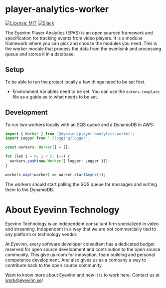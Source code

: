 # player-analytics-worker

[![License: MIT](https://img.shields.io/badge/License-MIT-yellow.svg)](https://opensource.org/licenses/MIT) [![Slack](http://slack.streamingtech.se/badge.svg)](http://slack.streamingtech.se)

The Eyevinn Player Analytics (EPAS) is an open sourced framework and specification for tracking events from video players. It is a modular framework where you can pick and choose the modules you need. This is the worker module that process the data from the eventsink and processing queue and stores it in a database.

## Setup

To be able to run the project locally a few things need to be set first.

- Environment Variables need to be set. You can use the `dotenv.template` file as a guide as to what needs to be set.

## Development

To run two workers locally with an SQS queue and a DynamoDB in AWS:

```typescript
import { Worker } from '@eyevinn/player-analytics-worker';
import Logger from './logging/logger';

const workers: Worker[] = [];

for (let i = 0; i < 2; i++) {
  workers.push(new Worker({ logger: Logger }));
}

workers.map((worker) => worker.startAsync());
```

The workers should start polling the SQS queue for messages and writing them to the DynamoDB.

# About Eyevinn Technology

Eyevinn Technology is an independent consultant firm specialized in video and streaming. Independent in a way that we are not commercially tied to any platform or technology vendor.

At Eyevinn, every software developer consultant has a dedicated budget reserved for open source development and contribution to the open source community. This give us room for innovation, team building and personal competence development. And also gives us as a company a way to contribute back to the open source community.

Want to know more about Eyevinn and how it is to work here. Contact us at work@eyevinn.se!

